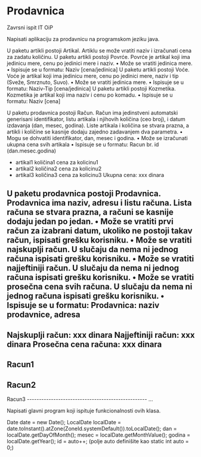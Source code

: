 # Prodavnica
Zavrsni ispit IT OiP

Napisati aplikaciju za prodavnicu na programskom jeziku java.

U paketu artikli postoji Artikal. Artiklu se može vratiti naziv i izračunati cena za zadatu količinu.
U paketu artikli postoji Povrće. Povrće je artikal koji ima jedinicu mere, cenu po jedinici mere i naziv.
• Može se vratiti jedinica mere.
• Ispisuje se u formatu: Naziv [cena/jedinica]
U paketu artikli postoji Voće. Voće je artikal koji ima jedinicu mere, cenu po jedinici mere, naziv i tip (Sveže, Smrznuto, Suvo).
• Može se vratiti jedinica mere.
• Ispisuje se u formatu: Naziv-Tip [cena/jedinica]
U paketu artikli postoji Kozmetika. Kozmetika je artikal koji ima naziv i cenu po komadu.
• Ispisuje se u formatu: Naziv [cena]

U paketu prodavnica postoji Račun. 
Račun ima jedinstveni automatski generisani identifikator, listu artikala i njihovih količina (ceo broj), i datum izdavanja (dan, mesec, godina). 
Liste artikala i količina se stvara prazna, a artikli i količine se kasnije dodaju zajedno zadavanjem dva parametra.
• Mogu se dohvatiti identifikator, dan, mesec i godina.
• Može se izračunati ukupna cena svih artikala
• Ispisuje se u formatu: 
Racun br. id (dan.mesec.godina) 
- artikal1 količina1 cena za kolicinu1 
- artikal2 količina2 cena za kolicinu2 
- artikal3 količina3 cena za kolicinu3 
Ukupna cena: xxx dinara

U paketu prodavnica postoji Prodavnica. 
Prodavnica ima naziv, adresu i listu računa. Lista računa se stvara prazna, a računi se kasnije dodaju jedan po jedan.
• Može se vratiti prvi račun za izabrani datum, ukoliko ne postoji takav račun, ispisati grešku korisniku.
• Može se vratiti najskuplji račun. U slučaju da nema ni jednog računa ispisati grešku korisniku.
• Može se vratiti najjeftiniji račun. U slučaju da nema ni jednog računa ispisati grešku korisniku.
• Može se vratiti prosečna cena svih računa. U slučaju da nema ni jednog računa ispisati grešku korisniku.
• Ispisuje se u formatu: 
Prodavnica: naziv prodavnice, adresa 
-------------------------------------------------- 
Najskuplji račun: xxx dinara 
Najjeftiniji račun: xxx dinara 
Prosečna cena računa: xxx dinara 
-------------------------------------------------- 
Racun1 
-------------------------------------------------- 
Racun2 
-------------------------------------------------- 
Racun3 
-------------------------------------------------- …

Napisati glavni program koji ispituje funkcionalnosti ovih klasa.

Date date = new Date(); 
LocalDate localDate = date.toInstant().atZone(ZoneId.systemDefault()).toLocalDate(); 
dan = localDate.getDayOfMonth(); 
mesec = localDate.getMonthValue(); 
godina = localDate.getYear(); 
id = auto++; (polje auto definišite kao static int auto = 0;)
